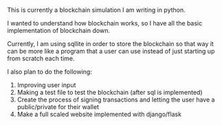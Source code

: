 This is currently a blockchain simulation I am writing in python. 

I wanted to understand how blockchain works, so I have all the basic implementation of blockchain down. 

Currently, I am using sqllite in order to store the blockchain so that way it can be more like a program that 
a user can use instead of just starting up from scratch each time. 

I also plan to do the following: 
1. Improving user input
2. Making a test file to test the blockchain (after sql is implemented)
3. Create the process of signing transactions and letting the user have a public/private for their wallet
4. Make a full scaled website implemented with django/flask 
